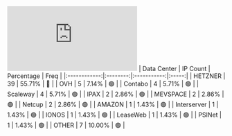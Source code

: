 ![Diagramm](https://github.com/obajay/StateSync-snapshots/blob/main/Projects/Empower/1/README.md)
| Data Center | IP Count | Percentage | Freq |
|:------------:|:--------:|:-----------:|:-----:|
| HETZNER | 39 | 55.71% | 🔴 |
| OVH | 5 | 7.14% | 🟢 |
| Contabo | 4 | 5.71% | 🟢 |
| Scaleway | 4 | 5.71% | 🟢 |
| IPAX | 2 | 2.86% | 🟢 |
| MEVSPACE | 2 | 2.86% | 🟢 |
| Netcup | 2 | 2.86% | 🟢 |
| AMAZON | 1 | 1.43% | 🟢 |
| Interserver | 1 | 1.43% | 🟢 |
| IONOS | 1 | 1.43% | 🟢 |
| LeaseWeb | 1 | 1.43% | 🟢 |
| PSINet | 1 | 1.43% | 🟢 |
| OTHER | 7 | 10.00% | 🟢 |